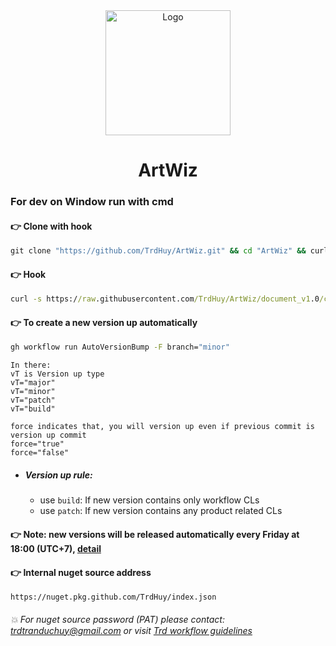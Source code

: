 <div align="center">
  <a href="https://github.com/othneildrew/Best-README-Template">
    <img src="SPRNetTool/Resources/logo_500.png" alt="Logo" width="200" height="200">
  </a>

  <h1 align="center">ArtWiz</h1>
</div>

### For dev on Window run with cmd

#### 👉 Clone with hook
``` cmd
git clone "https://github.com/TrdHuy/ArtWiz.git" && cd "ArtWiz" && curl -s https://raw.githubusercontent.com/TrdHuy/ArtWiz/document_v1.0/commit-msg > .git\hooks\commit-msg && curl -s https://raw.githubusercontent.com/TrdHuy/ArtWiz/document_v1.0/pre-commit > .git\hooks\pre-commit
```

#### 👉 Hook
``` cmd
curl -s https://raw.githubusercontent.com/TrdHuy/ArtWiz/document_v1.0/commit-msg > .git\hooks\commit-msg && curl -s https://raw.githubusercontent.com/TrdHuy/ArtWiz/document_v1.0/pre-commit > .git\hooks\pre-commit
```

#### 👉 To create a new version up automatically
``` cmd
gh workflow run AutoVersionBump -F branch="minor"
```

```
In there:
vT is Version up type
vT="major"
vT="minor"
vT="patch"
vT="build"

force indicates that, you will version up even if previous commit is version up commit
force="true"
force="false"
```
- ##### Version up rule:
  - use ```build```: If new version contains only workflow CLs
  - use ```patch```: If new version contains any product related CLs
 
 
#### 👉 Note: new versions will be released automatically every Friday at 18:00 (UTC+7), [detail](https://github.com/TrdHuy/ArtWiz/blob/dev/.github/workflows/dot-net-auto-version-up.yml)

#### 👉 Internal nuget source address
```
https://nuget.pkg.github.com/TrdHuy/index.json
```
###### 💥 For nuget source password (PAT) please contact: trdtranduchuy@gmail.com or visit [Trd workflow guidelines](https://github.com/BalalaX/TrdRepoNote?tab=readme-ov-file#pat)
